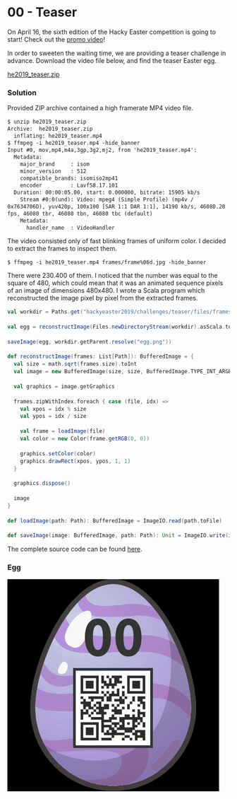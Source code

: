 # 00 - Teaser

On April 16, the sixth edition of the Hacky Easter competition is going to start! Check out the [promo video](https://youtu.be/xGGOVUCutO8)!

In order to sweeten the waiting time, we are providing a teaser challenge in advance. Download the video file below, and find the teaser Easter egg.

[he2019_teaser.zip](files/he2019_teaser.zip)

### Solution

Provided ZIP archive contained a high framerate MP4 video file.

```
$ unzip he2019_teaser.zip 
Archive:  he2019_teaser.zip
  inflating: he2019_teaser.mp4
$ ffmpeg -i he2019_teaser.mp4 -hide_banner
Input #0, mov,mp4,m4a,3gp,3g2,mj2, from 'he2019_teaser.mp4':
  Metadata:
    major_brand     : isom
    minor_version   : 512
    compatible_brands: isomiso2mp41
    encoder         : Lavf58.17.101
  Duration: 00:00:05.00, start: 0.000000, bitrate: 15905 kb/s
    Stream #0:0(und): Video: mpeg4 (Simple Profile) (mp4v / 0x7634706D), yuv420p, 100x100 [SAR 1:1 DAR 1:1], 14190 kb/s, 46080.20 fps, 46080 tbr, 46080 tbn, 46080 tbc (default)
    Metadata:
      handler_name  : VideoHandler
```

The video consisted only of fast blinking frames of uniform color. I decided to extract the frames to inspect them.

```
$ ffmpeg -i he2019_teaser.mp4 frames/frame%06d.jpg -hide_banner
```

There were 230.400 of them. I noticed that the number was equal to the square of 480, which could mean that it was an animated sequence pixels of an image of dimensions 480x480. I wrote a Scala program which reconstructed the image pixel by pixel from the extracted frames.

```scala
val workdir = Paths.get("hackyeaster2019/challenges/teaser/files/frames").toAbsolutePath

val egg = reconstructImage(Files.newDirectoryStream(workdir).asScala.toList.sorted)

saveImage(egg, workdir.getParent.resolve("egg.png"))

def reconstructImage(frames: List[Path]): BufferedImage = {
  val size = math.sqrt(frames.size).toInt
  val image = new BufferedImage(size, size, BufferedImage.TYPE_INT_ARGB)

  val graphics = image.getGraphics

  frames.zipWithIndex.foreach { case (file, idx) =>
    val xpos = idx % size
    val ypos = idx / size

    val frame = loadImage(file)
    val color = new Color(frame.getRGB(0, 0))

    graphics.setColor(color)
    graphics.drawRect(xpos, ypos, 1, 1)
  }

  graphics.dispose()

  image
}

def loadImage(path: Path): BufferedImage = ImageIO.read(path.toFile)

def saveImage(image: BufferedImage, path: Path): Unit = ImageIO.write(image, "png", path.toFile)
```

The complete source code can be found [here](../../src/main/scala/hackyeaster2019/Teaser.scala).

### Egg

![egg.png](files/egg.png "egg.png")
